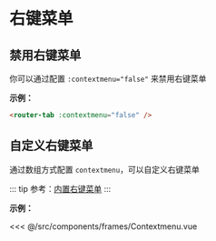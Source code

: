 # 右键菜单

## 禁用右键菜单

你可以通过配置 `:contextmenu="false"` 来禁用右键菜单

**示例：**

```html
<router-tab :contextmenu="false" />
```

## 自定义右键菜单

通过数组方式配置 `contextmenu`，可以自定义右键菜单

::: tip
参考：[内置右键菜单](https://github.com/bhuh12/vue-router-tab/blob/main/lib/config/contextmenu.js)
:::

<doc-links api="#contextmenu" demo="/contextmenu/" />

**示例：**

<<< @/src/components/frames/Contextmenu.vue

<!-- {4,13,22} -->

